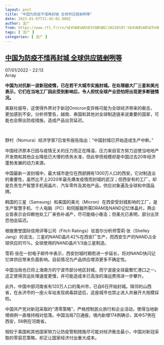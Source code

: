 ```yaml
---
layout: post
title: "中国为防疫不惜再封城 全球供应链剉咧等"
date: 2022-01-07T21:45:02.000Z
author: 法广
from: https://www.rfi.fr/cn/%E4%B8%AD%E5%9B%BD/20220107-%E4%B8%AD%E5%9B%BD%E4%B8%BA%E9%98%B2%E7%96%AB%E4%B8%8D%E6%83%9C%E5%86%8D%E5%B0%81%E5%9F%8E-%E5%85%A8%E7%90%83%E4%BE%9B%E5%BA%94%E9%93%BE%E5%89%89%E5%92%A7%E7%AD%89
tags: [ 法广 ]
categories: [ 法广 ]
---
```

<!--1641591902000-->
[中国为防疫不惜再封城 全球供应链剉咧等](https://www.rfi.fr/cn/%E4%B8%AD%E5%9B%BD/20220107-%E4%B8%AD%E5%9B%BD%E4%B8%BA%E9%98%B2%E7%96%AB%E4%B8%8D%E6%83%9C%E5%86%8D%E5%B0%81%E5%9F%8E-%E5%85%A8%E7%90%83%E4%BE%9B%E5%BA%94%E9%93%BE%E5%89%89%E5%92%A7%E7%AD%89)
------

<div>
<div>07/01/2022 - 22:13</div>Array<p><strong>                    中国为对抗新一波新冠疫情，已在若干大城市实施封城。在处理器大厂三星和美光表示，它们在当地工厂因此受到影响后，令人担忧全球产业恐怕将出现更多断链情况。                </strong></p><div >                    <p>美联社报导，这使得外界对于新冠Omicron变异株可能为全球经济带来的衝击，更加感到不安。分析师警告，越南、泰国和其他对全球制造链来说重要的国家，可能也会祭出防疫措施，造成产品出货延迟。</p><p> </p><p>野村（Nomura）经济学家7日发布报告指出：“中国封城已开始造成生产中断。”</p><p>中国经济原本已因与疫情无关的压力而正在降温，压力来自官方努力迫使当地地产开发商和其他企业降低已大增的债务水准，但此举债规模却是中国过去20年经济蓬勃发展的动力来源。</p><p>中国最新一波封城中，最大城市是位在西部拥有1300万人口的西安。它对制造业的重要性，虽然比不上2020年最先爆发疫情而封城的武汉；但西安有的工厂，却是负责生产智慧手机用晶片、汽车零件及其他产品，供应对象遍及全球和中国品牌。</p><p>韩国的三星（Samsung）和美国的美光（Micron）在西安受封城影响的工厂，是生产智慧手机、个人电脑（PC）和伺服器所需DRAM及NAND记忆体晶片。两企业皆表示会仰赖他处工厂来弥补减产，尽可能缩小衝击；但美光已表明，部分出货恐怕会延迟。</p><p>根据惠誉国际信用评等公司（Fitch Ratings）驻首尔分析师雪莉‧张（Shelley Jang）的说法，三星的NAND晶片42%在西安厂生产，而西安生产的NAND占全球供应的15%。全球使用的NAND晶片1/3由三星制造。</p><p>雪莉‧张在一封电子邮件中表示，西安封城时期若进一步延长，将对NAND快闪记忆体供应带来负面影响。目前情况为产品供应增添更多不确定性。</p><p>中国当局也已将上海南方的宁波市部分地区封城，而宁波是全球最繁忙港口之一。这正使得货运处理速度更慢，并可能造成本已高涨的海运费用进一步攀升。</p><p>此外，中国中部河南省有120万人口的禹州市，已自6日开始封城。隔邻的山西省，在永济市的一座火车站发现病毒踪迹后，这座城市也禁止进入并展开大规模採检。</p><p>中国共产党对新冠采取的“清零策略”，严格控制民众旅行和企业活动，使得当地新增病例一直维持相对低落。中国当局7日通报，境内新增174例确诊，其中57例在西安，56例在河南省。</p><p>相较于美国和其他国家努力让防疫管制措施尽可能对经济衝击最小，中国对新冠采取的零容忍策略，却正让国家经济付出重大成本。</p>                                            <div data-selfpromo-newsletter>    </div>    <div data-selfpromo-app>    </div>                </div>
</div>
